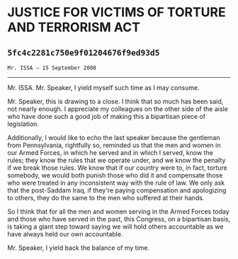 # JUSTICE FOR VICTIMS OF TORTURE AND TERRORISM ACT
## `5fc4c2281c750e9f01204676f9ed93d5`
`Mr. ISSA — 15 September 2008`

---


Mr. ISSA. Mr. Speaker, I yield myself such time as I may consume.

Mr. Speaker, this is drawing to a close. I think that so much has 
been said, not nearly enough. I appreciate my colleagues on the other 
side of the aisle who have done such a good job of making this a 
bipartisan piece of legislation.

Additionally, I would like to echo the last speaker because the 
gentleman from Pennsylvania, rightfully so, reminded us that the men 
and women in our Armed Forces, in which he served and in which I 
served, know the rules; they know the rules that we operate under, and 
we know the penalty if we break those rules. We know that if our 
country were to, in fact, torture somebody, we would both punish those 
who did it and compensate those who were treated in any inconsistent 
way with the rule of law. We only ask that the post-Saddam Iraq, if 
they're paying compensation and apologizing to others, they do the same 
to the men who suffered at their hands.

So I think that for all the men and women serving in the Armed Forces 
today and those who have served in the past, this Congress, on a 
bipartisan basis, is taking a giant step toward saying we will hold 
others accountable as we have always held our own accountable.

Mr. Speaker, I yield back the balance of my time.